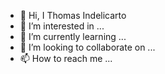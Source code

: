 - 👋 Hi, I Thomas Indelicarto
- 👀 I’m interested in ...
- 🌱 I’m currently learning ...
- 💞️ I’m looking to collaborate on ...
- 📫 How to reach me ...
<!---
 Thomas Indelicarto✨ special ✨ repository because its `README.md` (this file) appears on your GitHub profile.
You can click the Preview link to take a look at your changes.
--->

